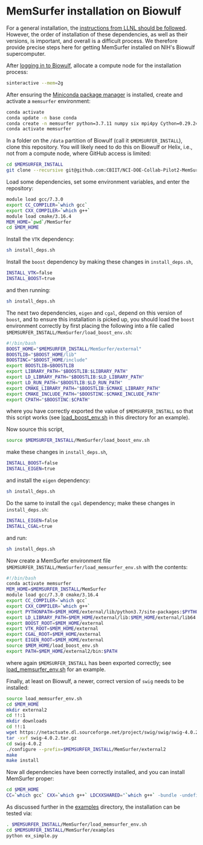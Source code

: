 # MemSurfer installation on Biowulf

For a general installation, the [instructions from LLNL should be followed](./ReadMe-LLNL.md). However, the order of installation of these dependencies, as well as their versions, is important, and overall is a difficult process. We therefore provide precise steps here for getting MemSurfer installed on NIH's Biowulf supercomputer.

After [logging in to Biowulf](https://hpc.nih.gov/docs/connect.html), allocate a compute node for the installation process:

```bash
sinteractive --mem=2g
```

After ensuring the [Miniconda package manager](https://docs.conda.io/en/latest/miniconda.html) is installed, create and activate a `memsurfer` environment:

```bash
conda activate
conda update -n base conda
conda create -n memsurfer python=3.7.11 numpy six mpi4py Cython=0.29.24 setuptools
conda activate memsurfer
```

In a folder on the `/data` partition of Biowulf (call it `$MEMSURFER_INSTALL`), clone this repository. You will likely need to do this on Biowulf or Helix, i.e., not from a compute node, where GitHub access is limited:

```bash
cd $MEMSURFER_INSTALL
git clone --recursive git@github.com:CBIIT/NCI-DOE-Collab-Pilot2-MemSurfer.git
```

Load some dependencies, set some environment variables, and enter the repository:

```bash
module load gcc/7.3.0
export CC_COMPILER=`which gcc`
export CXX_COMPILER=`which g++`
module load cmake/3.16.4
MEM_HOME=`pwd`/MemSurfer
cd $MEM_HOME
```

Install the `VTK` dependency:

```bash
sh install_deps.sh
```

Install the `boost` dependency by making these changes in `install_deps.sh`,

```bash
INSTALL_VTK=false
INSTALL_BOOST=true
```

and then running:

```bash
sh install_deps.sh
```

The next two dependencies, `eigen` and `cgal`, depend on this version of `boost`, and to ensure this installation is picked up, you should load the `boost` environment correctly by first placing the following into a file called `$MEMSURFER_INSTALL/MemSurfer/load_boost_env.sh`:

```bash
#!/bin/bash
BOOST_HOME="$MEMSURFER_INSTALL/MemSurfer/external"
BOOSTLIB="$BOOST_HOME/lib"
BOOSTINC="$BOOST_HOME/include"
export BOOSTLIB=$BOOSTLIB
export LIBRARY_PATH="$BOOSTLIB:$LIBRARY_PATH"
export LD_LIBRARY_PATH="$BOOSTLIB:$LD_LIBRARY_PATH"
export LD_RUN_PATH="$BOOSTLIB:$LD_RUN_PATH"
export CMAKE_LIBRARY_PATH="$BOOSTLIB:$CMAKE_LIBRARY_PATH"
export CMAKE_INCLUDE_PATH="$BOOSTINC:$CMAKE_INCLUDE_PATH"
export CPATH="$BOOSTINC:$CPATH"
```

where you have correctly exported the value of `$MEMSURFER_INSTALL` so that this script works (see [load_boost_env.sh](./load_boost_env.sh) in this directory for an example).

Now source this script,

```bash
source $MEMSURFER_INSTALL/MemSurfer/load_boost_env.sh
```

make these changes in `install_deps.sh`,

```bash
INSTALL_BOOST=false
INSTALL_EIGEN=true
```

and install the `eigen` dependency:

```bash
sh install_deps.sh
```

Do the same to install the `cgal` dependency; make these changes in `install_deps.sh`:

```bash
INSTALL_EIGEN=false
INSTALL_CGAL=true
```

and run:

```bash
sh install_deps.sh
```

Now create a MemSurfer environment file `$MEMSURFER_INSTALL/MemSurfer/load_memsurfer_env.sh` with the contents:

```bash
#!/bin/bash
conda activate memsurfer
MEM_HOME=$MEMSURFER_INSTALL/MemSurfer
module load gcc/7.3.0 cmake/3.16.4
export CC_COMPILER=`which gcc`
export CXX_COMPILER=`which g++`
export PYTHONPATH=$MEM_HOME/external/lib/python3.7/site-packages:$PYTHONPATH
export LD_LIBRARY_PATH=$MEM_HOME/external/lib:$MEM_HOME/external/lib64:$LD_LIBRARY_PATH
export BOOST_ROOT=$MEM_HOME/external
export VTK_ROOT=$MEM_HOME/external
export CGAL_ROOT=$MEM_HOME/external
export EIGEN_ROOT=$MEM_HOME/external
source $MEM_HOME/load_boost_env.sh
export PATH=$MEM_HOME/external2/bin:$PATH
```

where again `$MEMSURFER_INSTALL` has been exported correctly; see [load_memsurfer_env.sh](./load_memsurfer_env.sh) for an example.

Finally, at least on Biowulf, a newer, correct version of `swig` needs to be installed:

```bash
source load_memsurfer_env.sh
cd $MEM_HOME
mkdir external2
cd !!:1
mkdir downloads
cd !!:1
wget https://netactuate.dl.sourceforge.net/project/swig/swig/swig-4.0.2/swig-4.0.2.tar.gz
tar -xvf swig-4.0.2.tar.gz
cd swig-4.0.2
./configure --prefix=$MEMSURFER_INSTALL/MemSurfer/external2
make
make install
```

Now all dependencies have been correctly installed, and you can install MemSurfer proper:

```bash
cd $MEM_HOME
CC=`which gcc` CXX=`which g++` LDCXXSHARED="`which g++` -bundle -undefined dynamic_lookup" python setup.py install
```

As discussed further in the [examples](./examples) directory, the installation can be tested via:

```bash
. $MEMSURFER_INSTALL/MemSurfer/load_memsurfer_env.sh
cd $MEMSURFER_INSTALL/MemSurfer/examples
python ex_simple.py
```
